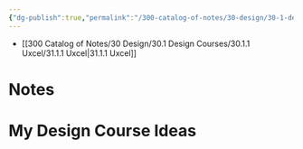 ```yaml
---
{"dg-publish":true,"permalink":"/300-catalog-of-notes/30-design/30-1-design-courses/30-1-design-courses/"}
---
```


- [[300 Catalog of Notes/30 Design/30.1 Design Courses/30.1.1 Uxcel/31.1.1 Uxcel\|31.1.1 Uxcel]]

# Notes

# My Design Course Ideas